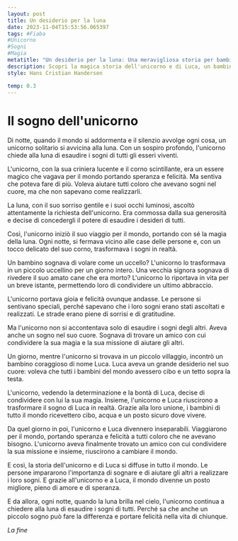 ```yaml
---
layout: post
title: Un desiderio per la luna
date: 2023-11-04T15:53:56.065397
tags: #Fiaba
#Unicorno
#Sogni
#Magia
metatitle: "Un desiderio per la luna: Una meravigliosa storia per bambini che insegna importanti valori"
description: Scopri la magica storia dell'unicorno e di Luca, un bambino coraggioso che ha cambiato il mondo. Un unicorno solitario chiede alla luna di esaudire i sogni di tutti gli esseri viventi. Con la sua magia, trasforma i sogni in realtà, portando gioia e felicità ovunque vada. Insieme, l'unicorno e Luca trasformano il sogno di Luca di aiutare i bambini del mondo in una realtà. Scopri come anche un piccolo sogno può fare la differenza e portare amore e speranza nella vita di chiunque.
style: Hans Cristian Handersen

temp: 0.3
---
```

# Il sogno dell'unicorno

Di notte, quando il mondo si addormenta e il silenzio avvolge ogni cosa, un unicorno solitario si avvicina alla luna. Con un sospiro profondo, l'unicorno chiede alla luna di esaudire i sogni di tutti gli esseri viventi.

L'unicorno, con la sua criniera lucente e il corno scintillante, era un essere magico che vagava per il mondo portando speranza e felicità. Ma sentiva che poteva fare di più. Voleva aiutare tutti coloro che avevano sogni nel cuore, ma che non sapevano come realizzarli.

La luna, con il suo sorriso gentile e i suoi occhi luminosi, ascoltò attentamente la richiesta dell'unicorno. Era commossa dalla sua generosità e decise di concedergli il potere di esaudire i desideri di tutti.

Così, l'unicorno iniziò il suo viaggio per il mondo, portando con sé la magia della luna. Ogni notte, si fermava vicino alle case delle persone e, con un tocco delicato del suo corno, trasformava i sogni in realtà.

Un bambino sognava di volare come un uccello? L'unicorno lo trasformava in un piccolo uccellino per un giorno intero. Una vecchia signora sognava di rivedere il suo amato cane che era morto? L'unicorno lo riportava in vita per un breve istante, permettendo loro di condividere un ultimo abbraccio.

L'unicorno portava gioia e felicità ovunque andasse. Le persone si sentivano speciali, perché sapevano che i loro sogni erano stati ascoltati e realizzati. Le strade erano piene di sorrisi e di gratitudine.

Ma l'unicorno non si accontentava solo di esaudire i sogni degli altri. Aveva anche un sogno nel suo cuore. Sognava di trovare un amico con cui condividere la sua magia e la sua missione di aiutare gli altri.

Un giorno, mentre l'unicorno si trovava in un piccolo villaggio, incontrò un bambino coraggioso di nome Luca. Luca aveva un grande desiderio nel suo cuore: voleva che tutti i bambini del mondo avessero cibo e un tetto sopra la testa.

L'unicorno, vedendo la determinazione e la bontà di Luca, decise di condividere con lui la sua magia. Insieme, l'unicorno e Luca riuscirono a trasformare il sogno di Luca in realtà. Grazie alla loro unione, i bambini di tutto il mondo ricevettero cibo, acqua e un posto sicuro dove vivere.

Da quel giorno in poi, l'unicorno e Luca divennero inseparabili. Viaggiarono per il mondo, portando speranza e felicità a tutti coloro che ne avevano bisogno. L'unicorno aveva finalmente trovato un amico con cui condividere la sua missione e insieme, riuscirono a cambiare il mondo.

E così, la storia dell'unicorno e di Luca si diffuse in tutto il mondo. Le persone impararono l'importanza di sognare e di aiutare gli altri a realizzare i loro sogni. E grazie all'unicorno e a Luca, il mondo divenne un posto migliore, pieno di amore e di speranza.

E da allora, ogni notte, quando la luna brilla nel cielo, l'unicorno continua a chiedere alla luna di esaudire i sogni di tutti. Perché sa che anche un piccolo sogno può fare la differenza e portare felicità nella vita di chiunque.

_La fine_

        